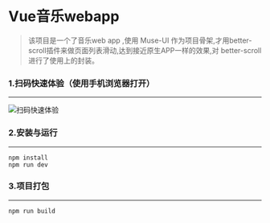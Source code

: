 # Vue音乐webapp
>该项目是一个了音乐web app ,使用 Muse-UI 作为项目骨架,才用better-scroll插件来做页面列表滑动,达到接近原生APP一样的效果,对 better-scroll 进行了使用上的封装。


### 1.扫码快速体验（使用手机浏览器打开）
***
![扫码快速体验](http://www.zhengsi.info/1543569162.png)


### 2.安装与运行
***
```
npm install
npm run dev
```

### 3.项目打包
***
```
npm run build
```
